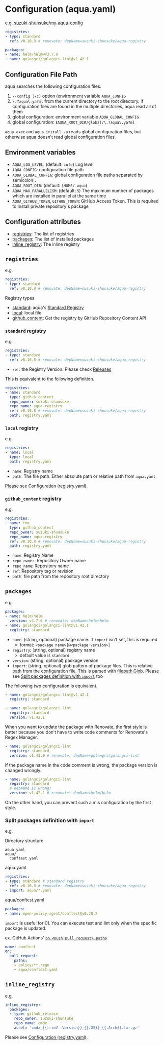 # Configuration (aqua.yaml)

e.g. [suzuki-shunsuke/my-aqua-config](https://github.com/suzuki-shunsuke/my-aqua-config/blob/main/aqua.yaml)

```yaml
registries:
- type: standard
  ref: v0.10.8 # renovate: depName=suzuki-shunsuke/aqua-registry

packages:
- name: helm/helm@v3.7.0
- name: golangci/golangci-lint@v1.42.1
```

## Configuration File Path

aqua searches the following configuration files.

1. `--config (-c)` option (environment variable `AQUA_CONFIG`
1. `\.?aqua\.ya?ml` from the current directory to the root directory. If configuration files are found in the multiple directories, aqua read all of them
1. global configuration: environment variable `AQUA_GLOBAL_CONFIG`
1. global configuration: `$AQUA_ROOT_DIR/global/\.?aqua\.ya?ml`

`aqua exec` and `aqua install -a` reads global configuration files, but otherwise aqua doesn't read global configuration files.

## Environment variables

* `AQUA_LOG_LEVEL`: (default: `info`) Log level
* `AQUA_CONFIG`: configuration file path
* `AQUA_GLOBAL_CONFIG`: global configuration file paths separated by semicolon `:`
* `AQUA_ROOT_DIR`: (default: `$HOME/.aqua`)
* `AQUA_MAX_PARALLELISM`: (default: `5`) The maximum number of packages which are installed in parallel at the same time
* `AQUA_GITHUB_TOKEN`, `GITHUB_TOKEN`: GitHub Access Token. This is required to install private repository's package

## Configuration attributes

* [registries](#registries): The list of registries
* [packages](#packages): The list of installed packages
* [inline_registry](#inline_registry): The inline registry

## `registries`

e.g.

```yaml
registries:
- type: standard
  ref: v0.10.8 # renovate: depName=suzuki-shunsuke/aqua-registry
```

Registry types

* [standard](#standard-registry): aqua's [Standard Registry](https://github.com/suzuki-shunsuke/aqua-registry)
* [local](#local-registry): local file
* [github_content](#github_content-registry): Get the registry by GitHub Repository Content API

### `standard` registry

e.g.

```yaml
registries:
- type: standard
  ref: v0.10.8 # renovate: depName=suzuki-shunsuke/aqua-registry
```

* `ref`: the Registry Version. Please check [Releases](https://github.com/suzuki-shunsuke/aqua-registry/releases)

This is equivalent to the following definition.

```yaml
registries:
- name: standard
  type: github_content
  repo_owner: suzuki-shunsuke
  repo_name: aqua-registry
  ref: v0.10.8 # renovate: depName=suzuki-shunsuke/aqua-registry
  path: registry.yaml
```

### `local` registry

e.g.

```yaml
registries:
- name: local
  type: local
  path: registry.yaml
```

* `name`: Registry name
* `path`: The file path. Either absolute path or relative path from `aqua.yaml`

Please see [Configuration (registry.yaml)](registry_config.md).

### `github_content` registry

e.g.

```yaml
registries:
- name: foo
  type: github_content
  repo_owner: suzuki-shunsuke
  repo_name: aqua-registry
  ref: v0.10.8 # renovate: depName=suzuki-shunsuke/aqua-registry
  path: registry.yaml
```

* `name`: Registry Name
* `repo_owner`: Repository Owner name
* `repo_name`: Repository name
* `ref`: Repository tag or revision
* `path`: file path from the repository root directory

## `packages`

e.g.

```yaml
packages:
- name: helm/helm
  version: v3.7.0 # renovate: depName=helm/helm
- name: golangci/golangci-lint@v1.42.1
  registry: standard
```

* `name`: (string, optional) package name. If `import` isn't set, this is required
  * format: `<package name>[@<package version>]`
* `registry`: (string, optional) registry name
  * default value is `standard`
* `version`: (string, optional) package version
* `import`: (string, optional) glob pattern of package files. This is relative path from the configuration file. This is parsed with [filepath.Glob](https://pkg.go.dev/path/filepath#Glob). Please see [Split packages definition with `import`](#split-packages-definition-with-import) too

The following two configuration is equivalent.

```yaml
- name: golangci/golangci-lint@v1.42.1
  registry: standard
```

```yaml
- name: golangci/golangci-lint
  registry: standard
  version: v1.42.1
```

When you want to update the package with Renovate,
the first style is better because you don't have to write code comments for Renovate's Regex Manager.

```yaml
- name: golangci/golangci-lint
  registry: standard
  version: v1.43.0 # renovate: depName=golangci/golangci-lint
```

If the package name in the code comment is wrong, the package version is changed wrongly.

```yaml
- name: golangci/golangci-lint
  registry: standard
  # depName is wrong!
  version: v1.42.1 # renovate: depName=helm/helm
```

On the other hand, you can prevent such a mis configuration by the first style.

### Split packages definition with `import`

e.g.

Directory structure

```
aqua.yaml
aqua/
  conftest.yaml
```

aqua.yaml

```yaml
registries:
- type: standard # standard registry
  ref: v0.10.8 # renovate: depName=suzuki-shunsuke/aqua-registry
- import: aqua/*.yaml
```

aqua/conftest.yaml

```yaml
packages:
- name: open-policy-agent/conftest@v0.28.2
```

`import` is useful for CI.
You can execute test and lint only when the specific package is updated.

ex. GitHub Actions' [`on.<push|pull_request>.paths`](https://docs.github.com/en/actions/learn-github-actions/workflow-syntax-for-github-actions#onpushpull_requestpaths)

```yaml
name: conftest
on:
  pull_request:
    paths:
    - policy/**.rego
    - aqua/conftest.yaml
```

## `inline_registry`

e.g.

```yaml
inline_registry:
  packages:
  - type: github_release
    repo_owner: suzuki-shunsuke
    repo_name: cmdx
    asset: 'cmdx_{{trimV .Version}}_{{.OS}}_{{.Arch}}.tar.gz'
```

Please see [Configuration (registry.yaml)](registry_config.md).
